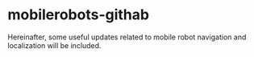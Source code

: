 # mobilerobots-githab
Hereinafter, some useful updates related to mobile robot navigation and localization will be included.
